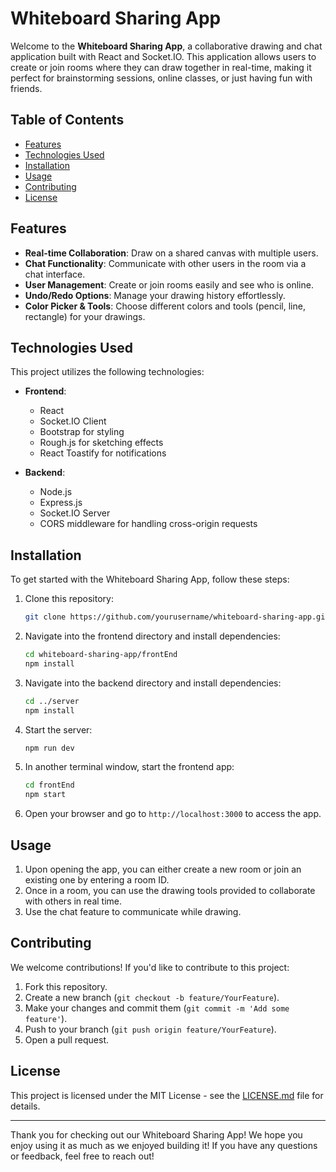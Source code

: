# Whiteboard Sharing App

Welcome to the **Whiteboard Sharing App**, a collaborative drawing and chat application built with React and Socket.IO. This application allows users to create or join rooms where they can draw together in real-time, making it perfect for brainstorming sessions, online classes, or just having fun with friends.

## Table of Contents

- [Features](#features)
- [Technologies Used](#technologies-used)
- [Installation](#installation)
- [Usage](#usage)
- [Contributing](#contributing)
- [License](#license)

## Features

- **Real-time Collaboration**: Draw on a shared canvas with multiple users.
- **Chat Functionality**: Communicate with other users in the room via a chat interface.
- **User Management**: Create or join rooms easily and see who is online.
- **Undo/Redo Options**: Manage your drawing history effortlessly.
- **Color Picker & Tools**: Choose different colors and tools (pencil, line, rectangle) for your drawings.

## Technologies Used

This project utilizes the following technologies:

- **Frontend**:
  - React
  - Socket.IO Client
  - Bootstrap for styling
  - Rough.js for sketching effects
  - React Toastify for notifications

- **Backend**:
  - Node.js
  - Express.js
  - Socket.IO Server
  - CORS middleware for handling cross-origin requests

## Installation

To get started with the Whiteboard Sharing App, follow these steps:

1. Clone this repository:
   ```bash
   git clone https://github.com/yourusername/whiteboard-sharing-app.git
   ```

2. Navigate into the frontend directory and install dependencies:
   ```bash
   cd whiteboard-sharing-app/frontEnd
   npm install
   ```

3. Navigate into the backend directory and install dependencies:
   ```bash
   cd ../server
   npm install
   ```

4. Start the server:
   ```bash
   npm run dev 
   ```
   
5. In another terminal window, start the frontend app:
   ```bash
   cd frontEnd 
   npm start 
   ```

6. Open your browser and go to `http://localhost:3000` to access the app.

## Usage

1. Upon opening the app, you can either create a new room or join an existing one by entering a room ID.
2. Once in a room, you can use the drawing tools provided to collaborate with others in real time.
3. Use the chat feature to communicate while drawing.

## Contributing

We welcome contributions! If you'd like to contribute to this project:

1. Fork this repository.
2. Create a new branch (`git checkout -b feature/YourFeature`).
3. Make your changes and commit them (`git commit -m 'Add some feature'`).
4. Push to your branch (`git push origin feature/YourFeature`).
5. Open a pull request.

## License

This project is licensed under the MIT License - see the [LICENSE.md](LICENSE.md) file for details.

---

Thank you for checking out our Whiteboard Sharing App! We hope you enjoy using it as much as we enjoyed building it! If you have any questions or feedback, feel free to reach out!
